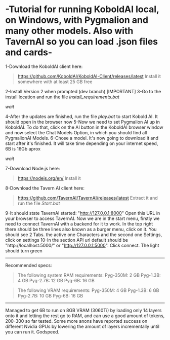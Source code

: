 # -Tutorial for running KoboldAI local, on Windows, with Pygmalion and many other models. Also with TavernAI so you can load .json files and cards-

1-Download the KoboldAI client here:
>https://github.com/KoboldAI/KoboldAI-Client/releases/latest
Install it somewhere with at least 25 GB free 

2-Install Version 2 when prompted (dev branch) [IMPORTANT]
3-Go to the install location and run the file *install_requirements.bat*

*wait*

4-After the updates are finished, run the file *play.bat* to start Kobold AI. It should open in the browser now
5-Now we need to set Pygmalion AI up in KoboldAI. To do that, click on the AI button in the KoboldAI browser window and now select the Chat Models Option, in which you should find all PygmalionAI Models.
6-Chose a model. It's now going to download it and start after it's finished. It will take time depending on your internet speed, 6B is 16Gb aprox

*wait*

7-Download Node.js here:
>https://nodejs.org/en/
Install it

8-Download the Tavern AI client here:
>https://github.com/TavernAI/TavernAI/releases/latest
Extract it and run the file *Start.bat*

9-It should state TavernAI started: "http://127.0.0.1:8000" Open this URL in your browser to access TavernAI. Now we are in the start menu, firstly we need to connect TavernAI with a backend for it to work. In the top right there should be three lines also known as a burger menu, click on it. You should see 2 Tabs. the active one Characters and the second one Settings, click on settings
10-In the section API url default should be "http://localhost:5000/" or "http://127.0.0.1:5000". Click connect. The light should turn green

***

Recommended specs:

>The following system RAM requirements:
Pyg-350M: 2 GB
Pyg-1.3B: 4 GB
Pyg-2.7B: 12 GB
Pyg-6B: 16 GB

>The following VRAM requirements:
Pyg-350M: 4 GB
Pyg-1.3B: 6 GB
Pyg-2.7B: 10 GB
Pyg-6B: 16 GB

***

Managed to get 6B to run on 8GB VRAM (3060Ti) by loading only 14 layers onto it and letting the rest go to RAM, and can use a good amount of tokens, 200-300 so far tested.
Some more anons have reported success on different Nvidia GPUs by lowering the amount of layers incrementally until you can run it.
Godspeed.

